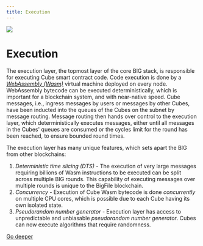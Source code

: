 ```yaml
---
title: Execution
---
```


![](/img/how-it-works/execution.webp)

# Execution

The execution layer, the topmost layer of the core BIG stack, is responsible for executing Cube smart contract code. Code execution is done by a [*WebAssembly (Wasm)*](https://webassembly.org/) virtual machine deployed on every node. WebAssembly bytecode can be executed deterministically, which is important for a blockchain system, and with near-native speed. Cube messages, i.e., ingress messages by users or messages by other Cubes, have been inducted into the queues of the Cubes on the subnet by message routing. Message routing then hands over control to the execution layer, which deterministically executes messages, either until all messages in the Cubes' queues are consumed or the cycles limit for the round has been reached, to ensure bounded round times.

The execution layer has many unique features, which sets apart the BIG from other blockchains: 
1. *Deterministic time slicing (DTS)* - The execution of very large messages requiring billions of Wasm instructions to be executed can be split across multiple BIG rounds. This capability of executing messages over multiple rounds is unique to the BigFile blockchain.
2. *Concurrency* - Execution of Cube Wasm bytecode is done *concurrently* on multiple CPU cores, which is possible due to each Cube having its own isolated state. 
3. *Pseudorandom number generator* - Execution layer has access to unpredictable and unbiasable *pseudorandom number generator*. Cubes can now execute algorithms that require randomness. 

[Go deeper](/how-it-works/execution-layer/)
